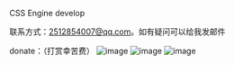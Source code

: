 CSS Engine develop

联系方式：2512854007@qq.com。如有疑问可以给我发邮件


donate：（打赏幸苦费）
![image](https://github.com/damonyan1985/MiniYan/blob/master/Donate/zfbzf.jpg)
![image](https://github.com/damonyan1985/MiniYan/blob/master/Donate/wxzf.jpg)
![image](https://github.com/damonyan1985/MiniYan/blob/master/Donate/zfbhb.jpg)
